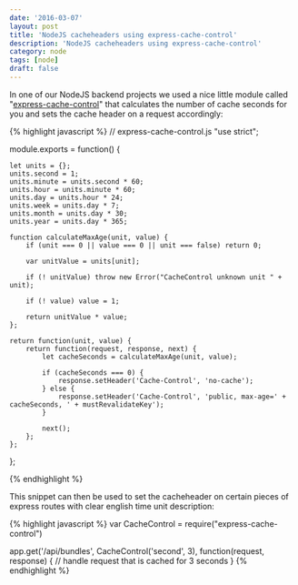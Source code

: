 ```yaml
---
date: '2016-03-07'
layout: post
title: 'NodeJS cacheheaders using express-cache-control'
description: 'NodeJS cacheheaders using express-cache-control'
category: node
tags: [node]
draft: false
---
```


In one of our NodeJS backend projects we used a nice little module called "[express-cache-control](https://github.com/idottv/express-cache-control/blob/master/cache.js)" that calculates the number of cache seconds for you and sets the cache header on a request accordingly:

{% highlight javascript %}
// express-cache-control.js
"use strict";

module.exports = function() {

    let units = {};
    units.second = 1;
    units.minute = units.second * 60;
    units.hour = units.minute * 60;
    units.day = units.hour * 24;
    units.week = units.day * 7;
    units.month = units.day * 30;
    units.year = units.day * 365;

    function calculateMaxAge(unit, value) {
        if (unit === 0 || value === 0 || unit === false) return 0;

        var unitValue = units[unit];

        if (! unitValue) throw new Error("CacheControl unknown unit " + unit);

        if (! value) value = 1;

        return unitValue * value;
    };

    return function(unit, value) {
        return function(request, response, next) {
            let cacheSeconds = calculateMaxAge(unit, value);

            if (cacheSeconds === 0) {
                response.setHeader('Cache-Control', 'no-cache');
            } else {
                response.setHeader('Cache-Control', 'public, max-age=' + cacheSeconds, ' + mustRevalidateKey');
            }

            next();
        };
    };

};

{% endhighlight %}

This snippet can then be used to set the cacheheader on certain pieces of express routes with clear english time unit description:

{% highlight javascript %}
var CacheControl = require("express-cache-control")

app.get('/api/bundles', CacheControl('second', 3), function(request, response) {
// handle request that is cached for 3 seconds
}
{% endhighlight %}
